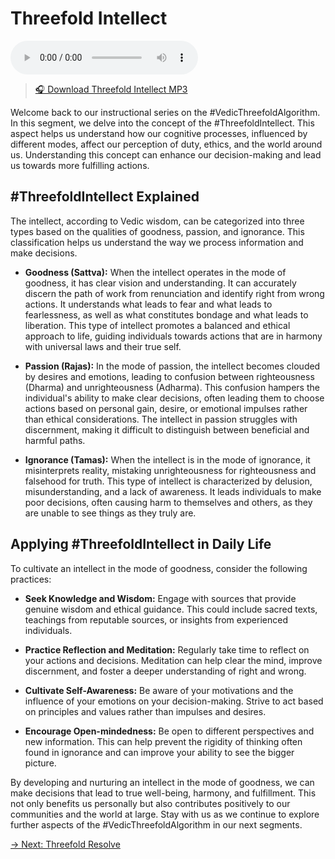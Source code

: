 # Threefold Intellect

<audio src="https://indra.team/audio/indra/threefold-intellect.mp3" controls></audio>

> [🎧 Download Threefold Intellect MP3](https://indra.team/audio/indra/threefold-intellect.mp3)

Welcome back to our instructional series on the #VedicThreefoldAlgorithm. In this segment, we delve into the concept of the #ThreefoldIntellect. This aspect helps us understand how our cognitive processes, influenced by different modes, affect our perception of duty, ethics, and the world around us. Understanding this concept can enhance our decision-making and lead us towards more fulfilling actions.

## #ThreefoldIntellect Explained

The intellect, according to Vedic wisdom, can be categorized into three types based on the qualities of goodness, passion, and ignorance. This classification helps us understand the way we process information and make decisions.

- **Goodness (Sattva):** When the intellect operates in the mode of goodness, it has clear vision and understanding. It can accurately discern the path of work from renunciation and identify right from wrong actions. It understands what leads to fear and what leads to fearlessness, as well as what constitutes bondage and what leads to liberation. This type of intellect promotes a balanced and ethical approach to life, guiding individuals towards actions that are in harmony with universal laws and their true self.

- **Passion (Rajas):** In the mode of passion, the intellect becomes clouded by desires and emotions, leading to confusion between righteousness (Dharma) and unrighteousness (Adharma). This confusion hampers the individual's ability to make clear decisions, often leading them to choose actions based on personal gain, desire, or emotional impulses rather than ethical considerations. The intellect in passion struggles with discernment, making it difficult to distinguish between beneficial and harmful paths.

- **Ignorance (Tamas):** When the intellect is in the mode of ignorance, it misinterprets reality, mistaking unrighteousness for righteousness and falsehood for truth. This type of intellect is characterized by delusion, misunderstanding, and a lack of awareness. It leads individuals to make poor decisions, often causing harm to themselves and others, as they are unable to see things as they truly are.

## Applying #ThreefoldIntellect in Daily Life

To cultivate an intellect in the mode of goodness, consider the following practices:

- **Seek Knowledge and Wisdom:** Engage with sources that provide genuine wisdom and ethical guidance. This could include sacred texts, teachings from reputable sources, or insights from experienced individuals.

- **Practice Reflection and Meditation:** Regularly take time to reflect on your actions and decisions. Meditation can help clear the mind, improve discernment, and foster a deeper understanding of right and wrong.

- **Cultivate Self-Awareness:** Be aware of your motivations and the influence of your emotions on your decision-making. Strive to act based on principles and values rather than impulses and desires.

- **Encourage Open-mindedness:** Be open to different perspectives and new information. This can help prevent the rigidity of thinking often found in ignorance and can improve your ability to see the bigger picture.

By developing and nurturing an intellect in the mode of goodness, we can make decisions that lead to true well-being, harmony, and fulfillment. This not only benefits us personally but also contributes positively to our communities and the world at large. Stay with us as we continue to explore further aspects of the #VedicThreefoldAlgorithm in our next segments.

[→ Next: Threefold Resolve](threefold-resolve.md)
